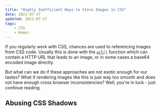 ```yaml
---
title: "Highly Inefficient Ways to Store Images in CSS"
date: 2021-07-17
updated: 2021-07-17
tags:
    - CSS
    - Humor
---
```


If you regularly work with CSS, chances are used to referencing images from CSS code. Usually this is done with the [`url()`](https://developer.mozilla.org/en-US/docs/Web/CSS/url()) function which can contain a HTTP URL that leads to an image, or in some cases a base64 encoded image directly.

But what can we do if these approaches are not exotic enough for our tastes? What if rendering images like this is just way too smooth and does not have enough cross browser inconsistencies? Well, you're in luck - just continue reading.

<!-- more -->

## Abusing CSS Shadows
